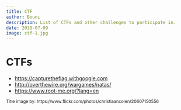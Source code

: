 ```yaml
---
title: CTF
author: Bouni
description: List of CTFs and other challenges to participate in.
date: 2018-07-09
image: ctf-1.jpg
---
```


# CTFs

 - https://capturetheflag.withgoogle.com
 - http://overthewire.org/wargames/natas/
 - https://www.root-me.org/?lang=en


<p><small>Title image by: https://www.flickr.com/photos/christiaancolen/20607150556</small></p>

